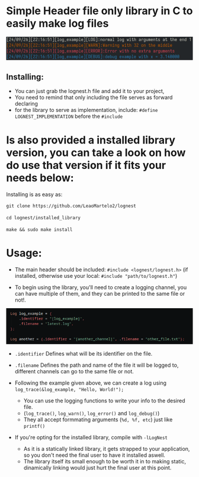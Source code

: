 # Simple Header file only library in C to easily make log files 

![image](images/example.png)

## Installing:

- You can just grab the lognest.h file and add it to your project,
- You need to remind that only including the file serves as forward declaring
- for the library to serve as implementation, include: `#define LOGNEST_IMPLEMENTATION` before the `#include`

# Is also provided a installed library version, you can take a look on how do use that version if it fits your needs below:


Installing is as easy as:

    git clone https://github.com/LeaoMartelo2/lognest

    cd lognest/installed_library

    make && sudo make install


# Usage:
- The main header should be included: 
`#include <lognest/lognest.h>` (if installed, otherwise use your local: `#include "path/to/lognest.h"`)

- To begin using the library, you'll need to create a logging channel, you can have multiple of them, and they can be printed to the same file or not!.

![image](images/usage.png)
 
  - `.identifier` Defines what will be its identifier on the file.
  - `.filename` Defines the path and name of the file it will be logged to, different channels can go to the same file or not.

	
- Following the example given above, we can create a log using
`log_trace(&log_example, "Hello, World!");`

	- You can use the logging functions to write your info to the desired file.
	- (`log_trace()`, `log_warn()`, `log_error()` and `log_debug()`)
	- They all accept formmating arguments (`%d, %f, etc`) just like `printf()`

- If you're opting for the installed library, compile with `-lLogNest`
    - As it is a statically linked library, it gets strapped to your application, so you don't need the final user to have it installed aswell.
    - The library itself its small enough to be worth it in to making static, dinamically linking would just hurt the final user at this point.
